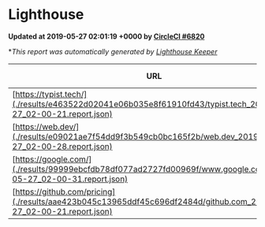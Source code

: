 
# Lighthouse

**Updated at 2019-05-27 02:01:19 +0000 by [CircleCI #6820](https://circleci.com/gh/ItinerisLtd/lighthouse-keeper-example/6820)**

**This report was automatically generated by [Lighthouse Keeper](https://github.com/itinerisltd/lighthouse-keeper)*

| URL | Performance | Accessibility | Best Practices | SEO | PWA | Updated At |
| --- | --- | --- | --- | --- | --- | --- |
| [https://typist.tech/](./results/e463522d02041e06b035e8f61910fd43/typist.tech_2019-05-27_02-00-21.report.json) | 1 |  |  |  |  | 2019-05-27T02:00:21.805Z |
| [https://web.dev/](./results/e09021ae7f54dd9f3b549cb0bc165f2b/web.dev_2019-05-27_02-00-28.report.json) | 0.9 | 0.9 | 1 | 0.96 | 1 | 2019-05-27T02:00:28.422Z |
| [https://google.com/](./results/99999ebcfdb78df077ad2727fd00969f/www.google.com_2019-05-27_02-00-31.report.json) | 0.95 | 0.86 | 0.93 | 0.83 | 0.56 | 2019-05-27T02:00:31.984Z |
| [https://github.com/pricing](./results/aae423b045c13965ddf45c696df2484d/github.com_2019-05-27_02-00-21.report.json) | 0.83 | 0.93 | 0.93 | 0.92 | 0.56 | 2019-05-27T02:00:21.599Z |
